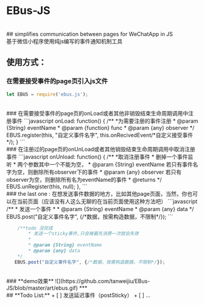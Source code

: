 # EBus-JS
 <br>
## simplifies communication between pages for WeChatApp in JS <br>基于微信小程序使用纯js编写的事件通知机制工具

 <br>

## **使用方式：**



### 在需要接受事件的page页引入js文件
```javascript
let EBUS = require('ebus.js');
```

 <br>
### 在需要接受事件的page页的onLoad或者其他非销毁结束生命周期调用中注册事件
```javascript
   onLoad: function() {
        /**
            *为需要注册的事件注册  
            * @param {String} eventName
            * @param {function} func
            * @param {any} observer
        */
        EBUS.register(this, "自定义事件名字", this.onRecivedEvent/*自定义接受事件*/);
   }
```

 <br>
### 在注册过的page页的onUnLoad或者其他销毁结束生命周期调用中取消注册事件
```javascript
 onUnload: function() {
     /**
        *取消注册事件  
        * 删掉一个事件监听
        * 两个参数其中一个不能为空，
        * @param {String} eventName 若只有事件名字为空，则删除所有observer下的事件
        * @param {any} observer 若只有observer为空，则删除所有名为eventName的事件
        * @returns
    */
    EBUS.unRegister(this, null);
  },
```

 <br>
### the last one : 在想发送事件数据的地方，比如其他page页面，当然，你也可以在当前页面（应该没有人这么无聊的在当前页面使用这种方法吧）
```javascript
    /**
        * 发送一个事件
        * 
        * @param {String} eventName
        * @param {any} data
    */
   EBUS.post("自定义事件名字", {/*数据，按需构造数据，不限制*/});
```

```javascript
    /**todo 没完成 
        * 发送一个sticky事件,只会被最先消费一次就会失效
        * 
        * @param {String} eventName
        * @param {any} data
    */
   EBUS.post("自定义事件名字", {/*数据，按需构造数据，不限制*/});
```

 <br>
### **demo效果**
 ![](https://github.com/tanweijiu/EBus-JS/blob/master/art/ebus.gif)
***

 <br>
## **Todo List:**
 + [ ] 发送延迟事件（postSticky）
 + [ ] ...
 
 




